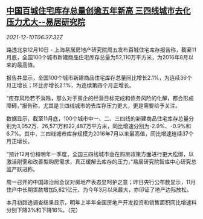<!--1639119664000-->
[中国百城住宅库存总量创逾五年新高 三四线城市去化压力尤大--易居研究院](https://cn.reuters.com/article/china-urban-house-inventory-1210-idCNKBS2IP0EA)
------

<div><i>2021-12-10T06:37:32Z</i></div><p>路透北京12月10日 - 上海易居房地产研究院周五发布百城住宅库存报告称，截至11月底，全国100个城市新建商品住宅库存总量为52,110万平方米，为2016年8月以来的最高值。</p><p>报告并显示，全国100个城市新建商品住宅库存总量同比增长2.1%，为连续36个月正增长；环比亦增长2.1%，为连续第四个月正增长。</p><p>“库存风险若不消除，那么对于房企的经营目标完成和债务风险的化解，都会形成障碍，”报告称，尤其是三四线城市的去库存压力更大，更是需要给予关注。</p><p>数据显示，截至11月底，100个城市中一、二、三四线的新建商品住宅库存总量分别为3,052万、26,571万和22,487万平方米，同比增速分别为-2.9%、-0.9%和6.7%。其中，三四线城市库存规模为2016年7月以来最高值，同比增速连续37个月正增长。</p><p>“预计12月份和明年一季度，全国三四线城市会在购房政策方面进行更大松绑，以激活刚需和改善型购房需求，真正缓解去库存的压力，”易居研究院智库中心研究总监严跃进称。</p><p>周一召开的中国政治局会议对房地产表态显呵护之意；昨日央行公布数显示，11月住户中长期贷款增加5,821亿元，为今年3月以来最大，亦印证了地产边际放松。</p><p>本月初路透调查结果显示，明年上半年全国房地产开发投资和销售面积同比增速料分别下降3%和下降16%。（完）</p>
